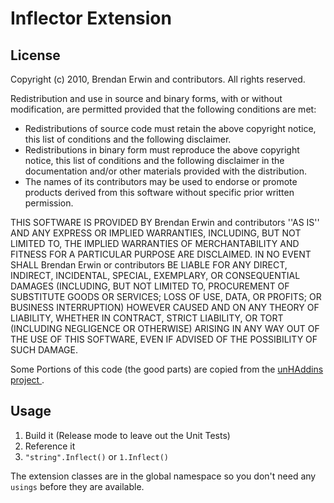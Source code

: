 Inflector Extension
======

License
----
Copyright (c) 2010, Brendan Erwin and contributors.
All rights reserved.
 
Redistribution and use in source and binary forms, with or without
modification, are permitted provided that the following conditions are met:
    
  * Redistributions of source code must retain the above copyright
      notice, this list of conditions and the following disclaimer.
  * Redistributions in binary form must reproduce the above copyright
      notice, this list of conditions and the following disclaimer in the
      documentation and/or other materials provided with the distribution.
  * The names of its contributors may be used to endorse or promote products
      derived from this software without specific prior written permission.
 
THIS SOFTWARE IS PROVIDED BY Brendan Erwin and contributors ''AS IS'' AND ANY
EXPRESS OR IMPLIED WARRANTIES, INCLUDING, BUT NOT LIMITED TO, THE IMPLIED
WARRANTIES OF MERCHANTABILITY AND FITNESS FOR A PARTICULAR PURPOSE ARE
DISCLAIMED. IN NO EVENT SHALL Brendan Erwin or contributors BE LIABLE FOR ANY
DIRECT, INDIRECT, INCIDENTAL, SPECIAL, EXEMPLARY, OR CONSEQUENTIAL DAMAGES
(INCLUDING, BUT NOT LIMITED TO, PROCUREMENT OF SUBSTITUTE GOODS OR SERVICES;
LOSS OF USE, DATA, OR PROFITS; OR BUSINESS INTERRUPTION) HOWEVER CAUSED AND
ON ANY THEORY OF LIABILITY, WHETHER IN CONTRACT, STRICT LIABILITY, OR TORT
(INCLUDING NEGLIGENCE OR OTHERWISE) ARISING IN ANY WAY OUT OF THE USE OF THIS
SOFTWARE, EVEN IF ADVISED OF THE POSSIBILITY OF SUCH DAMAGE.

Some Portions of this code (the good parts) are copied from the [unHAddins project ](http://code.google.com/p/unhaddins/ "unhaddins - Project Hosting on Google Code").

Usage
----
  1. Build it (Release mode to leave out the Unit Tests)
  2. Reference it
  3. `"string".Inflect()` or `1.Inflect()`

The extension classes are in the global namespace so you don't need any `usings` before they are available.

